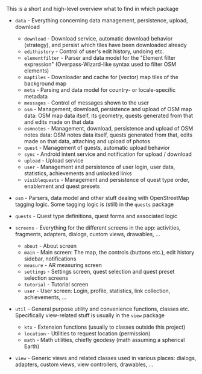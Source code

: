 
This is a short and high-level overview what to find in which package

- `data` - Everything concerning data management, persistence, upload, download
  - `download` - Download service, automatic download behavior (strategy), and persist which tiles have been downloaded already
  - `edithistory` - Control of user's edit history, undoing etc.
  - `elementfilter` - Parser and data model for the "Element filter expression" (Overpass-Wizard-like syntax used to filter OSM elements)
  - `maptiles` - Downloader and cache for (vector) map tiles of the background map
  - `meta` - Parsing and data model for country- or locale-specific metadata
  - `messages` - Control of messages shown to the user
  - `osm` - Management, download, persistence and upload of OSM map data: OSM map data itself, its geometry, quests generated from that and edits made on that data
  - `osmnotes` - Management, download, persistence and upload of OSM notes data: OSM notes data itself, quests generated from that, edits made on that data, attaching and upload of photos
  - `quest` - Management of quests, automatic upload behavior
  - `sync` - Android intent service and notification for upload / download
  - `upload` - Upload service
  - `user` - Management and persistence of user login, user data, statistics, achievements and unlocked links
  - `visiblequests` - Management and persistence of quest type order, enablement and quest presets

- `osm` - Parsers, data model and other stuff dealing with OpenStreetMap tagging logic. Some tagging logic is (still) in the `quests` package

- `quests` - Quest type definitions, quest forms and associated logic

- `screens` - Everything for the different screens in the app: activities, fragments, adapters, dialogs, custom views, drawables, ...
  - `about` - About screen
  - `main` - Main screen: The map, the controls (buttons etc.), edit history sidebar, notifications
  - `measure` - AR measuring screen
  - `settings` - Settings screen, quest selection and quest preset selection screens
  - `tutorial` - Tutorial screen
  - `user` - User screen: Login, profile, statistics, link collection, achievements, ...

- `util` - General purpose utility and convenience functions, classes etc. Specifically view-related stuff is usually in the `view` package
  - `ktx` - Extension functions (usually to classes outside this project)
  - `location` - Utilities to request location (permission)
  - `math` - Math utilities, chiefly geodesy (math assuming a spherical Earth)

- `view` - Generic views and related classes used in various places: dialogs, adapters, custom views, view controllers, drawables, ...
